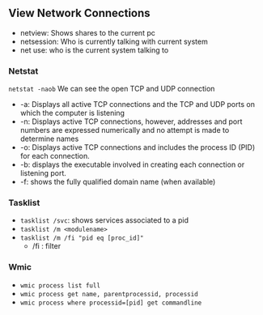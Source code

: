 ## View Network Connections
- netview: Shows shares to the current pc
- netsession: Who is currently talking with current system
- net use: who is the current system talking to

### Netstat
`netstat -naob` We can see the open TCP and UDP connection
- -a: Displays all active TCP connections and the TCP and UDP ports on which the computer is listening
-  -n: Displays active TCP connections, however, addresses and port numbers are expressed numerically and no attempt is made to determine names
-  -o: Displays active TCP connections and includes the process ID (PID) for each connection.
-  -b:  displays the executable involved in creating each connection or listening port.
- -f: shows the fully qualified domain name (when available)

### Tasklist

- `tasklist /svc`: shows services associated to a pid
- `tasklist /m <modulename>` 
- `tasklist /m /fi "pid eq [proc_id]"` 
	- /fi : filter

### Wmic
- `wmic process list full`
- `wmic process get name, parentprocessid, processid`
- `wmic process where processid=[pid] get commandline`